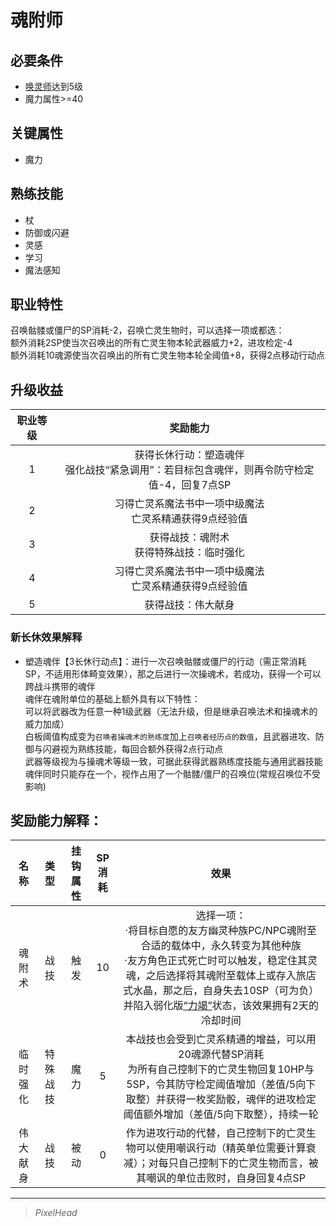 # 魂附师

## 必要条件

* <a href="../summonLich" target="_blank">唤灵师</a>达到5级
* 魔力属性>=40

## 关键属性

* 魔力

## 熟练技能

* 杖
* 防御或闪避
* 灵感
* 学习
* 魔法感知
  
## 职业特性

召唤骷髅或僵尸的SP消耗-2，召唤亡灵生物时，可以选择一项或都选：<br>
额外消耗2SP使当次召唤出的所有亡灵生物本轮武器威力+2，进攻检定-4<br>
额外消耗10魂源使当次召唤出的所有亡灵生物本轮全阈值+8，获得2点移动行动点

## 升级收益

职业等级|奖励能力
:--:|:--:
1|获得长休行动：塑造魂伴<br>强化战技“紧急调用”：若目标包含魂伴，则再令防守检定值-4，回复7点SP
2|习得亡灵系魔法书中一项中级魔法<br>亡灵系精通获得9点经验值
3|获得战技：魂附术<br>获得特殊战技：临时强化
4|习得亡灵系魔法书中一项中级魔法<br>亡灵系精通获得9点经验值
5|获得战技：伟大献身

### 新长休效果解释

* 塑造魂伴【3长休行动点】：进行一次召唤骷髅或僵尸的行动（需正常消耗SP，不适用形体畸变效果），那之后进行一次操魂术，若成功，获得一个可以跨战斗携带的魂伴<br>魂伴在魂附单位的基础上额外具有以下特性：<br>可以将武器改为任意一种1级武器（无法升级，但是继承召唤法术和操魂术的威力加成）<br>白板阈值构成变为`召唤者操魂术的熟练度`加上`召唤者经历点的数值`，且武器进攻、防御与闪避视为熟练技能，每回合额外获得2点行动点<br>武器等级视为与操魂术等级一致，可据此获得武器熟练度技能与通用武器技能<br>魂伴同时只能存在一个，视作占用了一个骷髅/僵尸的召唤位(常规召唤位不受影响)

## 奖励能力解释：

名称|类型|挂钩属性|SP消耗|效果
:--:|:--:|:--:|:--:|:--:
魂附术|战技|触发|10|选择一项：<br>·将目标自愿的友方幽灵种族PC/NPC魂附至合适的载体中，永久转变为其他种族<br>·友方角色正式死亡时可以触发，稳定住其灵魂，之后选择将其魂附至载体上或存入旅店式水晶，那之后，自身失去10SP（可为负）并陷入弱化版<a href="../../../../status/normal/#力竭" target="_blank">“力竭”</a>状态，该效果拥有2天的冷却时间
临时强化|特殊战技|魔力|5|本战技也会受到亡灵系精通的增益，可以用20魂源代替SP消耗<br>为所有自己控制下的亡灵生物回复10HP与5SP，令其防守检定阈值增加（差值/5向下取整）并获得一枚奖励骰，魂伴的进攻检定阈值额外增加（差值/5向下取整），持续一轮
伟大献身|战技|被动|0|作为进攻行动的代替，自己控制下的亡灵生物可以使用嘲讽行动（精英单位需要计算衰减）；对每只自己控制下的亡灵生物而言，被其嘲讽的单位击败时，自身回复4点SP

---

> *PixelHead*